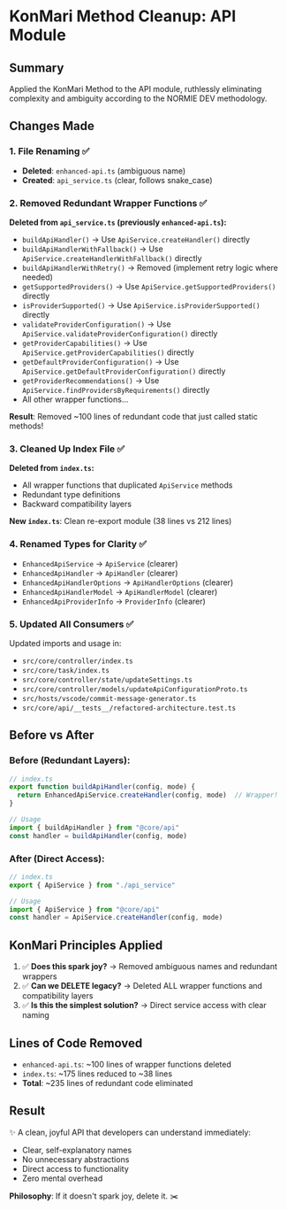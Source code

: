 # KonMari Method Cleanup: API Module

## Summary

Applied the KonMari Method to the API module, ruthlessly eliminating complexity and ambiguity according to the NORMIE DEV methodology.

## Changes Made

### 1. File Renaming ✅
- **Deleted**: `enhanced-api.ts` (ambiguous name)
- **Created**: `api_service.ts` (clear, follows snake_case)

### 2. Removed Redundant Wrapper Functions ✅
**Deleted from `api_service.ts` (previously `enhanced-api.ts`):**
- `buildApiHandler()` → Use `ApiService.createHandler()` directly
- `buildApiHandlerWithFallback()` → Use `ApiService.createHandlerWithFallback()` directly
- `buildApiHandlerWithRetry()` → Removed (implement retry logic where needed)
- `getSupportedProviders()` → Use `ApiService.getSupportedProviders()` directly
- `isProviderSupported()` → Use `ApiService.isProviderSupported()` directly
- `validateProviderConfiguration()` → Use `ApiService.validateProviderConfiguration()` directly
- `getProviderCapabilities()` → Use `ApiService.getProviderCapabilities()` directly
- `getDefaultProviderConfiguration()` → Use `ApiService.getDefaultProviderConfiguration()` directly
- `getProviderRecommendations()` → Use `ApiService.findProvidersByRequirements()` directly
- All other wrapper functions...

**Result**: Removed ~100 lines of redundant code that just called static methods!

### 3. Cleaned Up Index File ✅
**Deleted from `index.ts`:**
- All wrapper functions that duplicated `ApiService` methods
- Redundant type definitions
- Backward compatibility layers

**New `index.ts`**: Clean re-export module (38 lines vs 212 lines)

### 4. Renamed Types for Clarity ✅
- `EnhancedApiService` → `ApiService` (clearer)
- `EnhancedApiHandler` → `ApiHandler` (clearer)
- `EnhancedApiHandlerOptions` → `ApiHandlerOptions` (clearer)
- `EnhancedApiHandlerModel` → `ApiHandlerModel` (clearer)
- `EnhancedApiProviderInfo` → `ProviderInfo` (clearer)

### 5. Updated All Consumers ✅
Updated imports and usage in:
- `src/core/controller/index.ts`
- `src/core/task/index.ts`
- `src/core/controller/state/updateSettings.ts`
- `src/core/controller/models/updateApiConfigurationProto.ts`
- `src/hosts/vscode/commit-message-generator.ts`
- `src/core/api/__tests__/refactored-architecture.test.ts`

## Before vs After

### Before (Redundant Layers):
```typescript
// index.ts
export function buildApiHandler(config, mode) {
  return EnhancedApiService.createHandler(config, mode)  // Wrapper!
}

// Usage
import { buildApiHandler } from "@core/api"
const handler = buildApiHandler(config, mode)
```

### After (Direct Access):
```typescript
// index.ts
export { ApiService } from "./api_service"

// Usage
import { ApiService } from "@core/api"
const handler = ApiService.createHandler(config, mode)
```

## KonMari Principles Applied

1. ✅ **Does this spark joy?** → Removed ambiguous names and redundant wrappers
2. ✅ **Can we DELETE legacy?** → Deleted ALL wrapper functions and compatibility layers
3. ✅ **Is this the simplest solution?** → Direct service access with clear naming

## Lines of Code Removed

- `enhanced-api.ts`: ~100 lines of wrapper functions deleted
- `index.ts`: ~175 lines reduced to ~38 lines
- **Total**: ~235 lines of redundant code eliminated

## Result

✨ A clean, joyful API that developers can understand immediately:
- Clear, self-explanatory names
- No unnecessary abstractions
- Direct access to functionality
- Zero mental overhead

**Philosophy**: If it doesn't spark joy, delete it. ✂️

